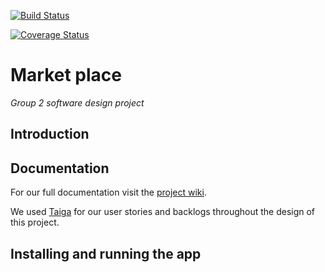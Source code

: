 [![Build Status](https://app.travis-ci.com/2109688/Mobile_Market_Place.svg?branch=main)](https://app.travis-ci.com/2109688/Mobile_Market_Place)

[![Coverage Status](https://coveralls.io/repos/github/Matthew2091295/Mobile-Market-Place/badge.svg?branch=main)](https://coveralls.io/github/Matthew2091295/Mobile-Market-Place?branch=main)

# Market place
_Group 2 software design project_

## Introduction

## Documentation
For our full documentation visit the [project wiki](https://github.com/2109688/Mobile_Market_Place/wiki).

We used [Taiga](https://tree.taiga.io/project/williambooi-mobile-application-market-place-1/timeline) for our user stories and backlogs throughout the design of this project.

## Installing and running the app
